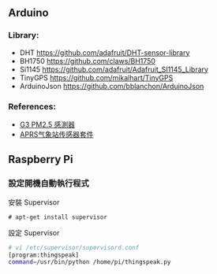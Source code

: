## Arduino

### Library:
* DHT https://github.com/adafruit/DHT-sensor-library
* BH1750 https://github.com/claws/BH1750
* Si1145 https://github.com/adafruit/Adafruit_SI1145_Library
* TinyGPS https://github.com/mikalhart/TinyGPS
* ArduinoJson https://github.com/bblanchon/ArduinoJson

### References:
* [G3 PM2.5 感測器](http://www.icshop.com.tw/product_info.php/products_id/20460)
* [APRS气象站传感器套件](http://wiki.dfrobot.com.cn/index.php/(SKU:SEN0186)_APRS%E6%B0%94%E8%B1%A1%E7%AB%99%E4%BC%A0%E6%84%9F%E5%99%A8%E5%A5%97%E4%BB%B6)

## Raspberry Pi

### 設定開機自動執行程式

安裝 Supervisor

    # apt-get install supervisor

設定 Supervisor
```bash
# vi /etc/supervisor/supervisord.conf
[program:thingspeak]
command=/usr/bin/python /home/pi/thingspeak.py
```

